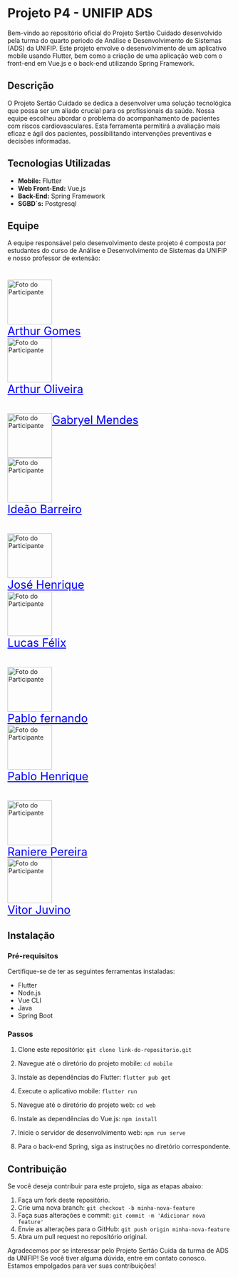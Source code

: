 # Projeto P4 - UNIFIP ADS

Bem-vindo ao repositório oficial do Projeto Sertão Cuidado desenvolvido pela turma do quarto periodo de Análise e Desenvolvimento de Sistemas (ADS) da UNIFIP. Este projeto envolve o desenvolvimento de um aplicativo mobile usando Flutter, bem como a criação de uma aplicação web com o front-end em Vue.js e o back-end utilizando Spring Framework.

## Descrição

O Projeto Sertão Cuidado se dedica a desenvolver uma solução tecnológica que possa ser um aliado crucial para os profissionais da saúde. Nossa equipe escolheu abordar o problema do acompanhamento de pacientes com riscos cardiovasculares. Esta ferramenta permitirá a avaliação mais eficaz e ágil dos pacientes, possibilitando intervenções preventivas e decisões informadas.


## Tecnologias Utilizadas

- **Mobile:** Flutter
- **Web Front-End:** Vue.js
- **Back-End:** Spring Framework
- **SGBD´s:** Postgresql

## Equipe

A equipe responsável pelo desenvolvimento deste projeto é composta por estudantes do curso de Análise e Desenvolvimento de Sistemas da UNIFIP e nosso professor de extensão:
#
 <div style="display: inline-block; width: 50%";> 
 <div>
   <a href="https://github.com/Arth-26">
     <img src="https://avatars.githubusercontent.com/u/105496083?v=4" alt="Foto do Participante" width="100" height="100";>
   </a>
   <br>
   <a href="https://github.com/Arth-26" style="color: blue; font-size: 25px; b">Arthur Gomes</a>
</div>
<div> 
 <a href="https://github.com/arthurgomes1k">
      <img src="https://avatars.githubusercontent.com/u/101721044?v=4" alt="Foto do Participante" width="100" height="100";>
  </a> 
  <br>
  <a href="https://github.com/arthurgomes1k" style="color: blue; font-size: 25px; b">Arthur Oliveira</a>
</div>
</div> 

#

<div style="display:flex;>
  <a href="https://github.com/mendesczgmt">
    <img src="https://avatars.githubusercontent.com/u/101441186?v=4" alt="Foto do Participante" width="100" height="100";>
  </a>
  <br>
  <a href="https://github.com/mendesczgmt" style="color: blue; font-size: 25px; b">Gabryel Mendes</a>
</div>
<div>
 <a href="https://github.com/IdeaoBarreiro">
      <img src="https://avatars.githubusercontent.com/u/111693570?v=4" alt="Foto do Participante" width="100" height="100";>
  </a>
  <br>
  <a href="https://github.com/IdeaoBarreiro" style="color: blue; font-size: 25px; b">Ideão Barreiro</a>
</div>

#

<div>
  <a href="https://github.com/BDM-Henrique">
    <img src="https://avatars.githubusercontent.com/u/111789465?v=4" alt="Foto do Participante" width="100" height="100";>
  </a>
  <br>
  <a href="https://github.com/BDM-Henrique" style="color: blue; font-size: 25px; b">José Henrique</a>
</div>
<div>
  <a href="https://github.com/lucasfelixdev">
      <img src="https://avatars.githubusercontent.com/u/95368707?v=4" alt="Foto do Participante" width="100" height="100";>
  </a>
  <br>
  <a href="https://github.com/lucasfelixdev" style="color: blue; font-size: 25px; b">Lucas Félix</a>
</div>

#

<div>
  <a href="https://github.com/pablorobertofernando">
    <img src="https://avatars.githubusercontent.com/u/32016265?v=4" alt="Foto do Participante" width="100" height="100";>
  </a>
  <br>
  <a href="https://github.com/pablorobertofernando" style="color: blue; font-size: 25px; b">Pablo fernando</a>
</div>
<div>
 <a href="https://github.com/PabloHnrq">
       <img src="https://avatars.githubusercontent.com/u/105835683?v=4" alt="Foto do Participante" width="100" height="100";>
  </a>
  <br>
  <a href="https://github.com/PabloHnrq" style="color: blue; font-size: 25px; b">Pablo Henrique</a>
</div>

#

<div>
  <a href="https://github.com/Ranierelp">
    <img src="https://avatars.githubusercontent.com/u/118647138?v=4" alt="Foto do Participante" width="100" height="100";>
  </a>
  <br>
  <a href="https://github.com/Ranierelp" style="color: blue; font-size: 25px; b">Raniere Pereira</a>
</div>

<div>
 <a href="https://github.com/VitorJuvino">
      <img src="https://avatars.githubusercontent.com/u/99814359?v=4" alt="Foto do Participante" width="100" height="100";>
  </a>
  <br>
  <a href="https://github.com/VitorJuvino" style="color: blue; font-size: 25px; b">Vitor Juvino</a>
</div>

## Instalação

### Pré-requisitos

Certifique-se de ter as seguintes ferramentas instaladas:

- Flutter
- Node.js
- Vue CLI
- Java
- Spring Boot

### Passos

1. Clone este repositório: `git clone link-do-repositorio.git`
2. Navegue até o diretório do projeto mobile: `cd mobile`
3. Instale as dependências do Flutter: `flutter pub get`
4. Execute o aplicativo mobile: `flutter run`

5. Navegue até o diretório do projeto web: `cd web`
6. Instale as dependências do Vue.js: `npm install`
7. Inicie o servidor de desenvolvimento web: `npm run serve`

8. Para o back-end Spring, siga as instruções no diretório correspondente.

## Contribuição

Se você deseja contribuir para este projeto, siga as etapas abaixo:

1. Faça um fork deste repositório.
2. Crie uma nova branch: `git checkout -b minha-nova-feature`
3. Faça suas alterações e commit: `git commit -m 'Adicionar nova feature'`
4. Envie as alterações para o GitHub: `git push origin minha-nova-feature`
5. Abra um pull request no repositório original.


Agradecemos por se interessar pelo Projeto Sertão Cuida da turma de ADS da UNIFIP! Se você tiver alguma dúvida, entre em contato conosco. Estamos empolgados para ver suas contribuições!
